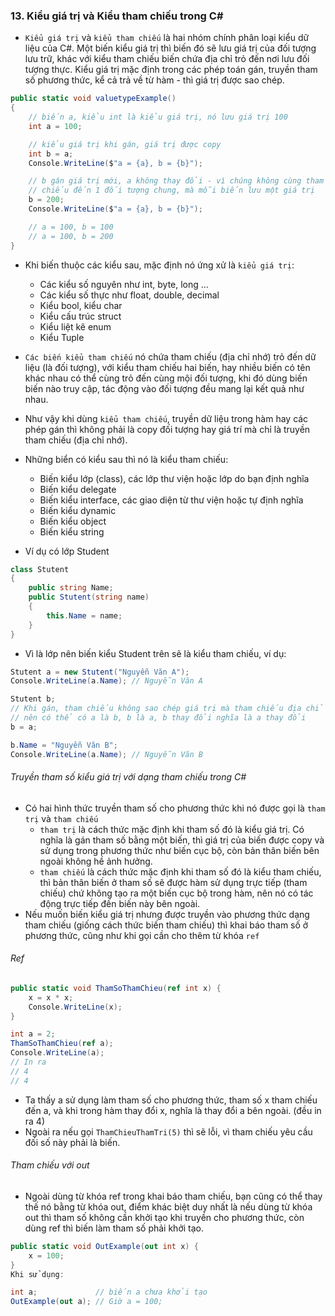 ### 13. Kiểu giá trị và Kiểu tham chiếu trong C#

- `Kiểu giá trị` và `kiểu tham chiếu` là hai nhóm chính phân loại kiểu dữ liệu của C#. Một biến kiểu giá trị thì biến đó sẽ lưu giá trị của đối tượng lưu trữ, khác với kiểu tham chiếu biến chứa địa chỉ trỏ đến nơi lưu đối tượng thực. Kiểu giá trị mặc định trong các phép toán gán, truyền tham số phương thức, kể cả trả về từ hàm - thì giá trị được sao chép.

```csharp
public static void valuetypeExample()
{
    // biến a, kiểu int là kiểu giá trị, nó lưu giá trị 100
    int a = 100;

    // kiểu giá trị khi gán, giá trị được copy
    int b = a;
    Console.WriteLine($"a = {a}, b = {b}");

    // b gán giá trị mới, a không thay đổi - vì chúng không cùng tham
    // chiếu đến 1 đối tượng chung, mà mỗi biến lưu một giá trị
    b = 200;
    Console.WriteLine($"a = {a}, b = {b}");

    // a = 100, b = 100
    // a = 100, b = 200
}
```

- Khi biến thuộc các kiểu sau, mặc định nó ứng xử là `kiểu giá trị`:

  - Các kiểu số nguyên như int, byte, long ...
  - Các kiểu số thực như float, double, decimal
  - Kiểu bool, kiểu char
  - Kiểu cấu trúc struct
  - Kiểu liệt kê enum
  - Kiểu Tuple

- `Các biến kiểu tham chiếu` nó chứa tham chiếu (địa chỉ nhớ) trỏ đến dữ liệu (là đối tượng), với kiểu tham chiếu hai biến, hay nhiều biến có tên khác nhau có thể cùng trỏ đến cùng mội đối tượng, khi đó dùng biến biến nào truy cập, tác động vào đối tượng đều mang lại kết quả như nhau.
- Như vậy khi dùng `kiểu tham chiếu`, truyền dữ liệu trong hàm hay các phép gán thì không phải là copy đối tượng hay giá trí mà chỉ là truyền tham chiếu (địa chỉ nhớ).
- Những biển có kiểu sau thì nó là kiểu tham chiếu:

  - Biến kiểu lớp (class), các lớp thư viện hoặc lớp do bạn định nghĩa
  - Biến kiểu delegate
  - Biến kiểu interface, các giao diện từ thư viện hoặc tự định nghĩa
  - Biến kiểu dynamic
  - Biến kiểu object
  - Biến kiểu string

- Ví dụ có lớp Student

```csharp
class Stutent
{
    public string Name;
    public Stutent(string name)
    {
        this.Name = name;
    }
}
```

- Vì là lớp nên biến kiểu Student trên sẽ là kiểu tham chiếu, ví dụ:

```csharp
Stutent a = new Stutent("Nguyễn Văn A");
Console.WriteLine(a.Name); // Nguyễn Văn A

Stutent b;
// Khi gán, tham chiếu không sao chép giá trị mà tham chiếu địa chỉ
// nên có thể có a là b, b là a, b thay đổi nghĩa là a thay đổi
b = a;

b.Name = "Nguyễn Văn B";
Console.WriteLine(a.Name); // Nguyễn Văn B
```

###### Truyền tham số kiểu giá trị với dạng tham chiếu trong C#

- Có hai hình thức truyền tham số cho phương thức khi nó được gọi là `tham trị` và `tham chiếu`
  - `tham trị` là cách thức mặc định khi tham số đó là kiểu giá trị. Có nghĩa là gán tham số bằng một biến, thì giá trị của biến được copy và sử dụng trong phương thức như biến cục bộ, còn bản thân biến bên ngoài không hề ảnh hưởng.
  - `tham chiếu` là cách thức mặc định khi tham số đó là kiểu tham chiếu, thì bản thân biến ở tham số sẽ được hàm sử dụng trực tiếp (tham chiếu) chứ không tạo ra một biến cục bộ trong hàm, nên nó có tác động trực tiếp đến biến này bên ngoài.
- Nếu muốn biến kiểu giá trị nhưng được truyền vào phương thức dạng tham chiếu (giống cách thức biến tham chiếu) thì khai báo tham số ở phương thức, cũng như khi gọi cần cho thêm từ khóa `ref`

###### Ref

```csharp
public static void ThamSoThamChieu(ref int x) {
    x = x * x;
    Console.WriteLine(x);
}

int a = 2;
ThamSoThamChieu(ref a);
Console.WriteLine(a);
// In ra
// 4
// 4
```

- Ta thấy a sử dụng làm tham số cho phương thức, tham số x tham chiếu đến a, và khi trong hàm thay đổi x, nghĩa là thay đổi a bên ngoài. (đều in ra 4)
- Ngoài ra nếu gọi `ThamChieuThamTri(5)` thì sẽ lỗi, vì tham chiếu yêu cầu đối số này phải là biến.

###### Tham chiếu với out

- Ngoài dùng từ khóa ref trong khai báo tham chiếu, bạn cũng có thể thay thế nó bằng từ khóa out, điểm khác biệt duy nhất là nếu dùng từ khóa out thì tham số không cần khởi tạo khi truyền cho phương thức, còn dùng ref thì biến làm tham số phải khởi tạo.

```csharp
public static void OutExample(out int x) {
    x = 100;
}
Khi sử dụng:

int a;             // biến a chưa khởi tạo
OutExample(out a); // Giờ a = 100;
```
